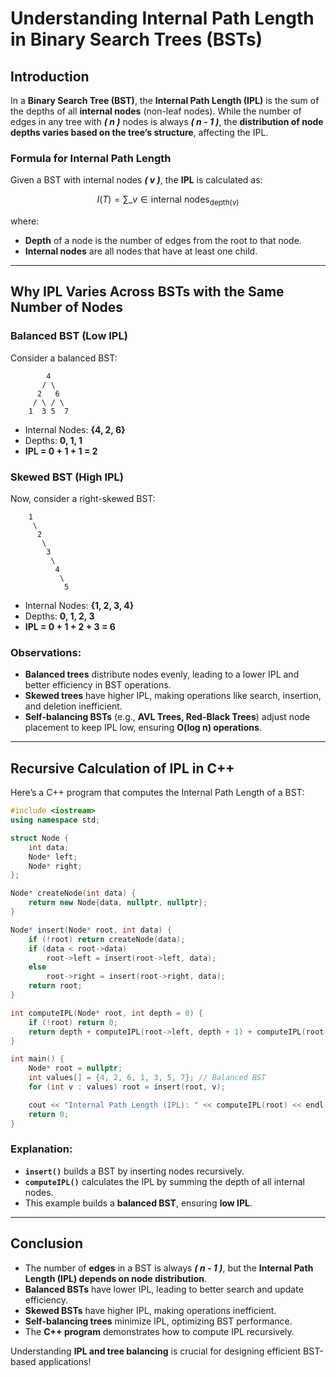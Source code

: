 # **Understanding Internal Path Length in Binary Search Trees (BSTs)**

## **Introduction**

In a **Binary Search Tree (BST)**, the **Internal Path Length (IPL)** is the sum of the depths of all **internal nodes** (non-leaf nodes). While the number of edges in any tree with **_\( n \)_** nodes is always **_\( n - 1 \)_**, the **distribution of node depths varies based on the tree’s structure**, affecting the IPL.

### **Formula for Internal Path Length**

Given a BST with internal nodes **_\( v \)_**, the **IPL** is calculated as:

$$
I(T) = \sum\_{v \in \text{internal nodes}}_{\text{depth}(v)}
$$

where:

- **Depth** of a node is the number of edges from the root to that node.
- **Internal nodes** are all nodes that have at least one child.

---

## **Why IPL Varies Across BSTs with the Same Number of Nodes**

### **Balanced BST (Low IPL)**

Consider a balanced BST:

```
        4
       / \
      2   6
     / \ / \
    1  3 5  7
```

- Internal Nodes: **{4, 2, 6}**
- Depths: **0, 1, 1**
- **IPL = 0 + 1 + 1 = 2**

### **Skewed BST (High IPL)**

Now, consider a right-skewed BST:

```
    1
     \
      2
       \
        3
         \
          4
           \
            5
```

- Internal Nodes: **{1, 2, 3, 4}**
- Depths: **0, 1, 2, 3**
- **IPL = 0 + 1 + 2 + 3 = 6**

### **Observations:**

- **Balanced trees** distribute nodes evenly, leading to a lower IPL and better efficiency in BST operations.
- **Skewed trees** have higher IPL, making operations like search, insertion, and deletion inefficient.
- **Self-balancing BSTs** (e.g., **AVL Trees, Red-Black Trees**) adjust node placement to keep IPL low, ensuring **O(log n) operations**.

---

## **Recursive Calculation of IPL in C++**

Here’s a C++ program that computes the Internal Path Length of a BST:

```cpp
#include <iostream>
using namespace std;

struct Node {
    int data;
    Node* left;
    Node* right;
};

Node* createNode(int data) {
    return new Node{data, nullptr, nullptr};
}

Node* insert(Node* root, int data) {
    if (!root) return createNode(data);
    if (data < root->data)
        root->left = insert(root->left, data);
    else
        root->right = insert(root->right, data);
    return root;
}

int computeIPL(Node* root, int depth = 0) {
    if (!root) return 0;
    return depth + computeIPL(root->left, depth + 1) + computeIPL(root->right, depth + 1);
}

int main() {
    Node* root = nullptr;
    int values[] = {4, 2, 6, 1, 3, 5, 7}; // Balanced BST
    for (int v : values) root = insert(root, v);

    cout << "Internal Path Length (IPL): " << computeIPL(root) << endl;
    return 0;
}
```

### **Explanation:**

- **`insert()`** builds a BST by inserting nodes recursively.
- **`computeIPL()`** calculates the IPL by summing the depth of all internal nodes.
- This example builds a **balanced BST**, ensuring **low IPL**.

---

## **Conclusion**

- The number of **edges** in a BST is always **_\( n - 1 \)_**, but the **Internal Path Length (IPL) depends on node distribution**.
- **Balanced BSTs** have lower IPL, leading to better search and update efficiency.
- **Skewed BSTs** have higher IPL, making operations inefficient.
- **Self-balancing trees** minimize IPL, optimizing BST performance.
- The **C++ program** demonstrates how to compute IPL recursively.

Understanding **IPL and tree balancing** is crucial for designing efficient BST-based applications!
